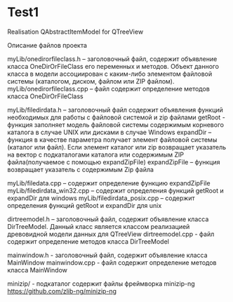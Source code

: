 # Test1
Realisation QAbstractItemModel for QTreeView

Описание файлов проекта

myLib/onedirorfileclass.h – заголовочный файл, содержит объявление класса OneDirOrFileClass его переменных и методов. Объект данного класса в модели ассоциирован с каким-либо элементом файловой системы (каталогом, диском, файлом или ZIP файлом). 
myLib/onedirorfileclass.cpp – файл содержит определение методов класса OneDirOrFileClass

myLib/filedirdata.h – заголовочный файл содержит объявления функций необходимых для работы с файловой системой и zip файлами
  getRoot  - функция заполняет модель файловой системы содержимым корневого каталога  в случае UNIX или дисками в случае Windows
  expandDir – функция в качестве параметра получает элемент файловой системы (каталог или файл). Если элемент каталог или zip возвращает указатель на вектор с подкаталогами каталога или содержимым ZIP файла(получаемое с помощью expandZipFile)
  expandZipFile – функция возвращает указатель с содержимым Zip файла

myLib/filedata.cpp – содержит определение функцию  expandZipFile
myLib/filedirdata_win32.cpp – содержит определения функций  getRoot  и expandDir для windows
myLib/filedirdata_posix.cpp – содержит определения функций  getRoot  и expandDir для unix

dirtreemodel.h – заголовочный файл, содержит объявление класса DirTreeModel. Данный класс является классом реализацией древовидной модели данных для QTreeView
dirtreemodel.cpp - файл содержит определение методов класса DirTreeModel

mainwindow.h - заголовочный файл, содержит объявление класса MainWindow
mainwindow.cpp - файл содержит определение методов класса MainWindow

minizip/ - подкаталог содержит файлы фреймворка minizip-ng https://github.com/zlib-ng/minizip-ng
